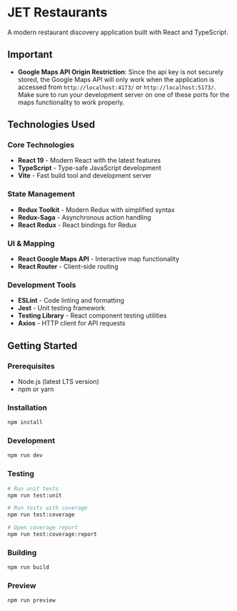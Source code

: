 # JET Restaurants

A modern restaurant discovery application built with React and TypeScript.

## Important

- **Google Maps API Origin Restriction**: Since the api key is not securely stored, the Google Maps API will only work when the application is accessed from `http://localhost:4173/` or `http://localhost:5173/`. Make sure to run your development server on one of these ports for the maps functionality to work properly.

## Technologies Used

### Core Technologies

- **React 19** - Modern React with the latest features
- **TypeScript** - Type-safe JavaScript development
- **Vite** - Fast build tool and development server

### State Management

- **Redux Toolkit** - Modern Redux with simplified syntax
- **Redux-Saga** - Asynchronous action handling
- **React Redux** - React bindings for Redux

### UI & Mapping

- **React Google Maps API** - Interactive map functionality
- **React Router** - Client-side routing

### Development Tools

- **ESLint** - Code linting and formatting
- **Jest** - Unit testing framework
- **Testing Library** - React component testing utilities
- **Axios** - HTTP client for API requests

## Getting Started

### Prerequisites

- Node.js (latest LTS version)
- npm or yarn

### Installation

```bash
npm install
```

### Development

```bash
npm run dev
```

### Testing

```bash
# Run unit tests
npm run test:unit

# Run tests with coverage
npm run test:coverage

# Open coverage report
npm run test:coverage:report
```

### Building

```bash
npm run build
```

### Preview

```bash
npm run preview
```
